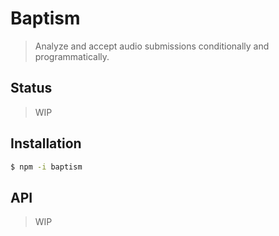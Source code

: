 # Baptism
> Analyze and accept audio submissions conditionally and programmatically.

## Status
> WIP

## Installation

```sh
$ npm -i baptism
```

## API
> WIP
